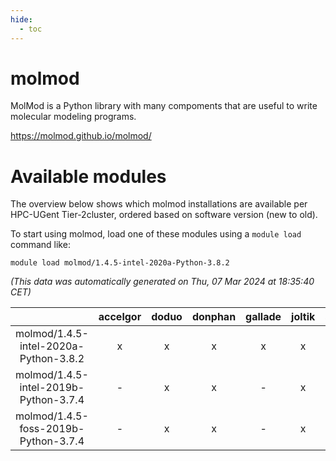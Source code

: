 ```yaml
---
hide:
  - toc
---
```


molmod
======


MolMod is a Python library with many compoments that are useful to write molecular modeling programs.

https://molmod.github.io/molmod/
# Available modules


The overview below shows which molmod installations are available per HPC-UGent Tier-2cluster, ordered based on software version (new to old).

To start using molmod, load one of these modules using a `module load` command like:

```shell
module load molmod/1.4.5-intel-2020a-Python-3.8.2
```

*(This data was automatically generated on Thu, 07 Mar 2024 at 18:35:40 CET)*  

| |accelgor|doduo|donphan|gallade|joltik|skitty|
| :---: | :---: | :---: | :---: | :---: | :---: | :---: |
|molmod/1.4.5-intel-2020a-Python-3.8.2|x|x|x|x|x|x|
|molmod/1.4.5-intel-2019b-Python-3.7.4|-|x|x|-|x|x|
|molmod/1.4.5-foss-2019b-Python-3.7.4|-|x|x|-|x|x|
